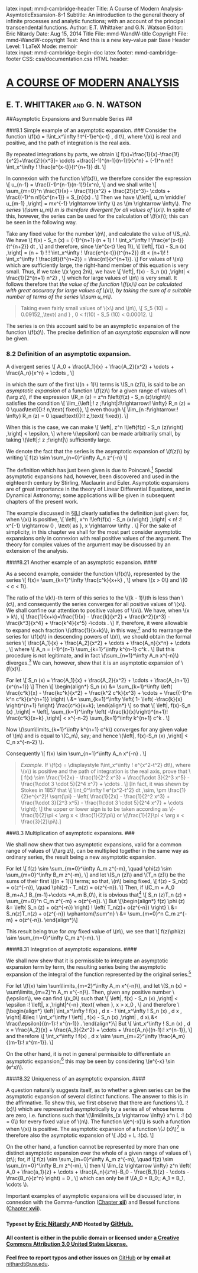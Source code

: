 latex input:	mmd-cambridge-header
Title:	A Course of Modern Analysis-AsymtoticExsansion-8-1
Subtitle:	An introduction to the general theory of
	infinite processes and analytic functions;
	with an account of the principal
	transcendental functions.
Author:	E.T. Whittaker and G.N. Watson
Editor:	Eric Nitardy
Date:	Aug 15, 2014
Title File:	mmd-WandW-title
Copyright File:	mmd-WandW-copyright
Test:	And this is a new key-value pair
Base Header Level:	1
LaTeX Mode:	memoir  
latex input:	mmd-cambridge-begin-doc 
latex footer:	mmd-cambridge-footer
CSS:	css/documentation.css
HTML header:	<script type="text/javascript"
	src="http://cdn.mathjax.org/mathjax/latest/MathJax.js?config=TeX-AMS_HTML-full"></script>
	<script type="text/javascript" src="js/showhide.js"></script>
	<script type="text/javascript" src="js/mathjaxend.js"></script>


<div id="header"><h1><a href="CMA00-Front.html">A COURSE OF MODERN<span>&nbsp;</span>ANALYSIS</a></h1><h2>E. T. WHITTAKER <span style="font-size:65%;">AND</span> G.<span>&nbsp;</span>N.<span>&nbsp;</span>WATSON</h2></div>

<div markdown=1 id="content">
<div markdown=1 class="contenttext">

##Asymptotic Expansions and Summable Series ##

###8.1 Simple example of an asymptotic expansion. ###
Consider the function \\(f(x) = \!\int_x^\infty \! t^{-1}e^{x-t} \, d t\\), where \\(x\\) is real and positive, and the path of integration is the real axis. 

By repeated integrations by parts, we obtain 
\\[
     f(x)=\frac{1}{x}-\frac{1!}{x^2}+\frac{2!}{x^3}- 
     \cdots +\frac{(-1)^{n-1}(n-1)!}{x^n} +
     (-1)^n n! \! \int_x^\infty \! \frac{e^{x-t}}{t^{n+1}} dt. 
\\]

In connexion with the function \\(f(x)\\), we therefore consider the expression 
\\[ 
     u_{n-1} = \frac{(-1)^{n-1}(n-1)!}{x^n}, 
\\]
and we shall write 
\\[ 
     \sum_{m=0}^n
     \frac{1}{x} - \frac{1!}{x^2} + \frac{2!}{x^3}- 
     \cdots + \frac{(-1)^n n!}{x^{n+1}} = 
     S_{n}(x) . 
\\]
Then we have \\(\left|\, u_m \middle/ u_{m-1} \,\right| = mx^{-1} \rightarrow \infty \\) as \\(m \rightarrow \infty\\). *The series \\(\sum u_m\\) m is therefore divergent for all values of \\(x\\)*. In spite of this, however, the series can be used for the calculation of \\(f(x)\\); this can be seen in the following way. 

Take any fixed value for the number \\(n\\), and calculate the value of \\(S_n\\). 
We have 
\\[ 
      f(x) - S_n (x)  =
     (-1)^{n+1} (n + 1) !  \! \int_x^\infty \! \frac{e^{x-t}}{t^{n+2}} dt ,
\\] 
and therefore, since \\(e^{x-t} \leq 1\\), 
\\[ 
     \left|\, f(x) - S_n (x) \,\right| =
     (n + 1) !  \! \int_x^\infty \! \frac{e^{x-t}}{t^{n+2}} dt <
      (n+1)! \! \int_x^\infty \! \frac{dt}{t^{n+2}} =
      \frac{n!}{x^{n+1}}.
\\]
For values of \\(x\\) which are sufficiently large, the right-hand member of this equation is very small. Thus, if we take \\(x \geq 2n\\), we have 
\\[
       \left|\, f(x) - S_n (x) \,\right| < \frac{1}{2^{n+1} n^2} , 
\\]
which for large values of \\(n\\) is very small. It follows therefore that 
*the value of the function \\(f(x)\\) can be calculated with great accuracy for large values of \\(x\\), by taking the sum of a suitable number of terms of the series \\(\sum u_m\\)*. 

>Taking even fairly small values of \\(x\\) and \\(n\\), 
\\[
     S_5 (10) = 0.09152,\,\text{ and } \, 0 < f(10) - S_5 (10) < 0.00012. 
\\]

The series is on this account said to be an asymptotic expansion of the 
function \\(f(x)\\). The precise definition of an *asymptotic expansion* will now be given. 

### 8.2 Definition of an asymptotic expansion. ###

A divergent series 
\\[
     A_0 + \frac{A_1}{x} + \frac{A_2}{x^2} + 
     \cdots + \frac{A_n}{x^n} + \cdots ,
\\]

in which the sum of the first \\((n + 1)\\) terms is \\(S_n (z)\\), is said to be an *asymptotic expansion* of a function \\(f(z)\\) for a given range of values of \\(\arg z\\), if the 
expression \\(R_n (z) = z^n \!\left\{f(z) - S_n (z)\right\}\\) satisfies the condition 
\\[
     \lim_{\left|\;\! z \;\!\right|\:\!\rightarrow\:\! \infty}
     R_n (z) = 0 \quad\text{(}\:\! n\,\text{ fixed)}, 
\\]
even though 
\\[
     \lim_{n \:\!\rightarrow\:\! \infty}
     R_n (z) = 0 \quad\text{(}\:\! z\,\text{ fixed)}. 
\\] 

When this is the case, we can make 
\\[
     \left|\,
     z^n \!\left\{f(z) - S_n (z)\right\}
     \,\right| < \epsilon,
\\]
where \\(\epsilon\\) can be made arbitrarily small, by taking \\(\left|\;\! z \;\!\right|\\) sufficiently large. 

We denote the fact that the series is the asymptotic expansion of \\(f(z)\\) by 
writing 
\\[
     f(z) \sim \sum_{n=0}^\infty A_n z^{-n}
\\]

[^poincare,+1]: [*Acta Mathematica*, **viii**. (1886)](https://archive.org/details/actamathematica09lefgoog), pp. 295-344. 

The definition which has just been given is due to Poincaré.[^poincare,+1] Special asymptotic expansions had, however, been discovered and used in the 
eighteenth century by Stirling, Maclaurin and Euler. Asymptotic expansions are of great importance in the theory of Linear Differential Equations, 
and in Dynamical Astronomy; some applications will be given in subsequent 
chapters of the present work. 

The example discussed in [§8.l](#8.1simpleexampleofanasymptoticexpansion.) clearly satisfies the definition just 
given: for, when \\(x\\) is positive, 
\\[
     \left|\,
     x^n \!\left\{f(x) - S_n (x)\right\}
     \,\right| 
     < n! \:\! x^{-1} \rightarrow 0 \, \text{ as }\, x \rightarrow \infty .
\\]
For the sake of simplicity, in this chapter we shall for the most part consider 
asymptotic expansions only in connexion with real positive values of the argument. 
The theory for complex values of the argument may be discussed by an extension of the 
analysis. 

####8.21 Another example of an asymptotic expansion. ####

As a second example, consider the function \\(f(x)\\), represented by the series 
\\[
     f(x)= \sum_{k=1}^\infty \frac{c^k}{x+k} ,
\\]
where \\(x > 0\\) and \\(0 < c < 1\\). 

[^notallowable,+14]: It is not allowable, since \\(k > x\\) for all terms of the series after some definite term.

The ratio of the \\(k\\)-th term of this series to the \\((k - 1)\\)th is less than \\(c\\), and consequently 
the series converges for all positive values of \\(x\\). We shall confine our attention to positive 
values of \\(x\\). We have, when \\(x > k\\), 
\\[
     \frac{1}{x+k}=\frac{1}{x} - \frac{k}{x^2} + \frac{k^2}{x^3} -
     \frac{k^3}{x^4} + \frac{k^4}{x^5} -\cdots .
\\]
If, therefore, it were allowable to expand each fraction \\(\dfrac{1}{x+k}\\), in this way,[^notallowable,+14] and to rearrange the series for \\(f(x)\\) in descending powers of \\(x\\), we should obtain the formal series 
\\[
     \frac{A_1}{x} + \frac{A_2}{x^2} + \cdots + \frac{A_n}{x^n} + \cdots ,
\\]
where 
\\[
     A_n = (-1)^{n-1} \sum_{k=1}^\infty k^{n-1} c^k . 
\\]
 But this procedure is not legitimate, and in fact \\(\sum_{n=1}^\infty A_n x^{-n}\\) diverges.[^ratiotest,-3] We can, however, shew that it is an asymptotic expansion of \\(f(x)\\). 

[^ratiotest,-3]: *Editor's Note*: By D’Alembert’s ratio test ([§2.36](CMA02-2-Series.html#ratiotest)).

For let
\\[
     S_n (x) = \frac{A_1}{x} + \frac{A_2}{x^2} + 
     \cdots + \frac{A_{n+1}}{x^{n+1}}
\\]
Then 
\\[
     \begin{align*}
     S_n (x) &= \sum_{k=1}^\infty 
     \left(
     \frac{c^k}{x} - \frac{kc^k}{x^2} + \frac{k^2 c^k}{x^3} +
     \cdots + \frac{(-1)^n k^n c^k}{x^{n+1}}
     \right) \\
     &=
     \sum_{k=1}^\infty 
     \left\{
          1- 
          \left(
           -\frac{k}{x}
           \right)^{n+1}
      \!\right\}
      \frac{c^k}{x+k};
     \end{align*}
\\] 
so that 
\\[
     \left|\, f(x)-S_n (x) \,\right| = 
     \left|\, 
          \sum_{k=1}^\infty 
          \left( -\frac{k}{x}\right)^{n+1}\!
          \frac{c^k}{x+k}
     \,\right| <
     x^{-n-2} \sum_{k=1}^\infty k^{n+1} c^k .
\\]

Now \\(\sum\limits_{k=1}^\infty k^{n+1} c^k\\) converges for any given value of \\(n\\) and is equal to \\(C_n\\), say; and hence \\(\left|\, f(x)-S_n (x) \,\right| < C_n x^{-n-2} \\).

Consequently
\\[
      f(x) \sim  \sum_{n=1}^\infty A_n x^{-n} . 
\\]

>*Example*. If \\(f(x) = \displaystyle \!\int_x^\infty \! e^{x^2-t^2}  dt\\), where \\(x\\) is positive and the path of integration is the real axis, prove that 
\\[
     f(x) \sim 
     \frac{1}{2x} - \frac{1}{2^2 x^3} +
     \frac{1\cdot 3}{2^3 x^5} - 
     \frac{1\cdot 3 \cdot 5}{2^4 x^7} + 
     \cdots .
\\]
[In fact, it was shewn by Stokes in 1857 that 
\\[
     \int_0^\infty \! e^{x^2-t^2}  dt \,\sim\,
     \pm \frac{1}{2}e^{x^2}\! \sqrt{\pi} -
     \left(
     \frac{1}{2x} - \frac{1}{2^2 x^3} +
     \frac{1\cdot 3}{2^3 x^5} - 
     \frac{1\cdot 3 \cdot 5}{2^4 x^7} + 
     \cdots 
     \right);
\\]
the upper or lower sign is to be taken according as \\(-\frac{1}{2}\pi < \arg x < \frac{1}{2}\pi\\) or \\(\frac{1}{2}\pi < \arg x < \frac{3}{2}\pi\\).] 

###8.3 Multiplication of asymptotic expansions. ###

We shall now shew that two asymptotic expansions, valid for a common 
range of values of \\(\arg z\\), can be multiplied together in the same way as 
ordinary series, the result being a new asymptotic expansion. 

For let
\\[
     f(z) \sim \sum_{m=0}^\infty A_m z^{-m}, \quad \phi(z) \sim \sum_{m=0}^\infty B_m z^{-m},
\\]
and let \\(S_n (z)\\) and \\(T_n (z)\\) be the sums of their first \\((n + 1)\\) terms; so that, \\(n\\) being fixed, 
\\[
     f(z) - S_n(z) = o(z^{-n}), \quad \phi(z) - T_n(z) = o(z^{-n}).
\\]
Then, if \\(C_m = A_0 B_m+A_1 B_{m-1}+\cdots +A_m B_0\\), it is obvious that[^littleo,-19]
\\[
     S_n (z)T_n (z) = \sum_{m=0}^n C_m z^{-m} + o(z^{-n}). 
\\]
But 
\\[\begin{align*}
     f(z) \phi (z) 
     &=
     \left\{
          S_n (z) + o(z^{-n})
     \right\} \!
     \left\{
          T_n(z)+ o(z^{-n})
     \right\}  \\
     &=
     S_n(z)T_n(z) + o(z^{-n})
     \vphantom{\sum^n} \\
     &=
     \sum_{m=0}^n C_m z^{-m} + o(z^{-n}). 
\end{align*}\\]

[^littleo,-19]: See [§2.11](CMA02-1-Limits.html#definitionofthephraseoftheorderof); we use \\(o(z^{-n})\\) to denote *any* function \\(\psi(z)\\) such that \\(z^n \:\!\psi(z)  \rightarrow 0\\) as \\(\left|\, z \,\right| \rightarrow \infty\\). 

This result being true for *any* fixed value of \\(n\\), we see that 
\\[
     f(z)\phi(z) \sim \sum_{m=0}^\infty C_m z^{-m}.
\\]



####8.31 Integration of asymptotic expansions. ####

We shall now shew that it is permissible to integrate an asymptotic 
expansion term by term, the resulting series being the asymptotic expansion 
of the integral of the function represented by the original series.[^provided,-3] 

[^provided,-3]: *Editor's Note*: Provided the first two terms of the asymptotic expansion are zero.

For let \\(f(x) \sim \sum\limits_{m=2}^\infty A_m x^{-n}\\), and let \\(S_n (x) = \sum\limits_{m=2}^n A_m x^{-n}\\). 
Then, given any positive number \\(\epsilon\\), we can find \\(x_0\\) such that 
\\[
     \left|\, f(x) - S_n (x) \,\right| < 
     \epsilon \:\! \left|\, x \,\right|^{-n}
     \,\text{ when }\,  x > x_0 , 
\\]
and therefore 
\\[\begin{align*}
     \left|
           \int_x^\infty \! f(x) \, d x  - 
           \! \int_x^\infty \! S_n (x) \, d x 
      \, \right| 
      &\leq
      \! \int_x^\infty \! 
      \left| \,
           f(x) - S_n (x)
      \,\right| \, d x\\
      &<
      \frac{\epsilon}{(n-1)\:\! x^{n-1}} .
\end{align*}\\]
But
\\[
     \int_x^\infty \! S_n (x) \, d x =
     \frac{A_2}{x} + \frac{A_3}{2x^2} + 
     \cdots + \frac{A_n}{(n-1)\:\! x^{n-1}},
\\]
and therefore 
\\[
     \int_x^\infty \! f(x) \, d x 
     \sim 
     \sum_{m=2}^\infty \frac{A_m}{(m-1)\:\! x^{m-1}}.
\\]

On the other hand, it is not in general permissible to differentiate an asymptotic expansion;[^differentiate,-5] this may be seen by considering \\(e^{-x} \sin (e^x)\\).

[^differentiate,-5]: For a theorem concerning differentiation of asymptotic expansions representing analytic functions, see Ritt, [*Bull. American Math. Soc*. **xxiv**. (1918)](http://www.ams.org/journals/bull/1918-24-05/home.html), pp. 225-227.
 
####8.32 Uniqueness of an asymptotic expansion. ####

A question naturally suggests itself, as to whether a given series can be 
the asymptotic expansion of several distinct functions. The answer to this 
is in the affirmative. To shew this, we first observe that there are functions 
\\(L \:\!(x)\\) which are represented asymptotically by a series all of whose terms are 
zero, i.e. functions such that \\(\lim\limits_{x \rightarrow \infty} x^n L \:\! (x) = 0\\) for every fixed value of \\(n\\). The function \\(e^{-x}\\) is such a function when \\(x\\) is positive. The asymptotic expansion of a function \\(J (x)\\)[^uniquenessrules,-5] is therefore also the asymptotic expansion of 
\\[
     J(x) + L \:\!(x). 
\\]

[^uniquenessrules,-5]: It has been shewn that when the coefficients in the expansion satisfy certain inequalities, there is only one *analytic* function with that asymptotic expansion. See [*Phil. Trans.* 211, **a**, (1912)](http://rsta.royalsocietypublishing.org/content/211/471-483), pp. 279-313. 

On the other hand, a function cannot be represented by more than one distinct 
asymptotic expansion over the whole of a given range of values of \\(z\\); for, if 
\\[
     f(z) \sim \sum_{m=0}^\infty A_m z^{-m}, \quad f(z) \sim \sum_{m=0}^\infty B_m z^{-m},
\\]
then
\\[
     \lim_{z \rightarrow \infty} z^n 
     \left(
          A_0 + \frac{a_1}{z} + 
          \cdots + \frac{A_n}{z^n}-B_0 - \frac{B_1}{z} -
          \cdots - \frac{B_n}{z^n}
     \right) = 0 ,
\\]
which can only be if \\(A_0 = B_0;\; A_1 = B_1, \cdots \\). 

Important examples of asymptotic expansions will be discussed later, in connexion with the Gamma-function ([Chapter **xii**](whereOwhere.html)) 
and Bessel functions ([Chapter **xvii**](whereOwhere.html)). 

</div>

</div>



<div id="footer">
<h3><span style="font-size:85%;">Typeset by </span><a href="../index.html" target="_blank">Eric Nitardy </a> <span style="font-size:85%;">AND Hosted by </span><a href="https://github.com/"> GitHub.</a></h3>
<h4>All content is either in the public domain or licensed under <a href="http://creativecommons.org/licenses/by/3.0/us/">a Creative Commons Attribution 3.0 United States License.</a></h4>
<h4>Feel free to report typos and other issues on <span style="font-weight: 400;"><a href="https://github.com/CdLbB/cdlbb.github.com/tree/master/WandW">GitHub</a></span> or by email at <span style="font-weight: 400;"><a href="&#x6d;&#x61;&#x69;&#108;&#116;&#111;&#58;&#110;&#x69;&#x74;&#104;&#x61;&#114;&#100;&#x74;&#x40;&#x75;&#x77;&#46;&#101;&#x64;&#x75;">&#x6e;&#x69;&#116;&#x68;&#x61;&#114;&#100;&#x74;&#x40;&#117;&#119;&#x2e;&#101;&#x64;&#x75;</a></span>.</h4>
</div>

<div id="navaprop" class="navigation" style="visibility:hidden;" >
<h2 id="contents">Contents</h2>
<ul>
<li class="part"><a onClick="hideIt('navaprop');showIt('navfront');">FRONTMATTER</a>
  <ul>
    <li><a href="CMA00-Front.html#contents">Table of Contents</a></li>
  </ul>
</li>
<li class="part"><a onClick="hideIt('navaprop');showIt('navprocesses');">PROCESSES OF ANALYSIS</a>
  <ul>
    <li class="more"><a onClick="hideIt('navaprop');showIt('navprocesses');"> more . . . </a></li>
    <li><a href="CMA07-1-ExpansionOfFunctions.html">Expanding Functions in Infinite Series</a></li>
    <li><a href="#asymptoticexpansionsandsummableseries">Asymptotic Expansions and Summable Series</a>
      <ul>
        <li class="current"><a href="#8.1simpleexampleofanasymptoticexpansion.">A simple asymptotic expansion</a></li>
	<li class="current"><a href="#8.2definitionofanasymptoticexpansion.">Definition of an asymptotic expansion</a>
          <ul>
              <li><a href="#8.21anotherexampleofanasymptoticexpansion.">Another asymptotic expansion</a></li>
          </ul>   
       </li>
       <li class="current"><a href="#8.3multiplicationofasymptoticexpansions.">Multiplication of asymptotic expansions</a>
          <ul>
              <li><a href="#8.31integrationofasymptoticexpansions.">Integration of asymptotic expansions</a></li>
              <li><a href="#8.32uniquenessofanasymptoticexpansion.">Uniqueness of an asymptotic expansion</a></li>
          </ul>   
       </li>       
       <li><a href="CMA08-2-MethodsOfSummation.html#8.4.methodsofsummingseries.">Methods of &#8216;summing&#8217; series</a></li>
	<li><a href="CMA08-2-MethodsOfSummation.html#8.5hardysconvergencetheorem.">Hardy&#8217;s convergence theorem</a></li>
        <li><a href="CMA08-2-MethodsOfSummation.html#references.">References</a></li>
        <li><a href="CMA08-2-MethodsOfSummation.html#miscellaneousexamples.">Miscellaneous Examples</a></li>
      </ul>
    </li>
    <li><a href="CMA09-1-FourierSeries.html">Fourier Series &amp; Trigonometrical Series</a></li>
    <li class="more"><a onClick="hideIt('navaprop');showIt('navprocesses');"> more . . . </a></li>
  </ul>
</li>
<li class="part"><a onClick="hideIt('navaprop');showIt('navtranscendental');">THE TRANSCENDENTAL FUNCTIONS</a></li>
<li class="part"><a onClick="hideIt('navaprop');showIt('navback');">BACKMATTER</a> 
   <ul >
    <li ><a href="CMA24-Appendix-I-LogrithmAndExponential.html">Appendix</a></li>
  </ul>
</li>
</ul>
</div>



<div id="navfront" class="navigation" style="visibility:hidden;" >
<h2 id="contents">Contents</h2>
<ul>
<li class="part"><a>FRONTMATTER</a>
  <ul>
    <li><a href="CMA00-Front.html#acourseof">Title Page</a></li>
    <li><a href="CMA00-Front.html#cambridgeuniversitypress">Copyright</a></li>
    <li><a href="CMA00-Front.html#preface">Preface</a></li>
    <li><a href="CMA00-Front.html#editorsnote">Editor&#8217;s Note</a></li>
    <li class="toc"><a href="CMA00-Front.html#contents">Table of Contents</a></li>
  </ul>
</li>
<li class="part"><a onClick="hideIt('navfront');showIt('navprocesses');">PROCESSES OF ANALYSIS</a>  
<ul>
    <li class="more current"><a onClick="showIt('navaprop');hideIt('navfront');"> you are here . . . </a></li>
  </ul>
</li>
<li class="part"><a onClick="hideIt('navfront');showIt('navtranscendental');">THE TRANSCENDENTAL FUNCTIONS</a></li>
<li class="part"><a onClick="hideIt('navfront');showIt('navback');">BACKMATTER</a></li>
</ul>
</div>


<div id="navprocesses" class="navigation" style="visibility:hidden;" >
<h2 id="contents">Contents</h2>
<ul>
<li class="part"><a onClick="showIt('navfront');hideIt('navprocesses');">FRONTMATTER</a></li>
<li class="part"><a>PROCESSES OF ANALYSIS</a>
  <ul >
    <li><a href="CMA01-Complex.html">Complex Numbers</a></li>
    <li><a href="CMA02-1-Limits.html">The Theory of Convergence</a></li>
     <li><a href="CMA03-1-ContinuousFns.html">Continuity and Uniform Convergence</a></li>
     <li><a href="CMA04-1-Integration.html">The Theory of Riemann Integration</a></li>
     <li><a href="CMA05-1-AnalyticFunctions.html">The Properties of Analytic Functions</a></li>
     <li><a href="CMA06-1-Residues.html">The Theory of Residues</a></li>
     <li><a href="CMA07-1-ExpansionOfFunctions.html">Expanding Functions in Infinite Series</a></li>
     <li><a href="CMA08-1-AsymptoticExpansion.html">Asymptotic Expansions &amp Summability</a></li>
     <li class="more current"><a onClick="showIt('navaprop');hideIt('navprocesses');"> you are here . . . </a></li>
     <li><a href="CMA09-1-FourierSeries.html">Fourier Series &amp; Trigonometrical Series</a></li>
     <li class="notdone"><a href="whereOwhere.html">Linear Differential Equations</a></li>
     <li class="notdone"><a href="whereOwhere.html">Integral Equations</a></li>
  </ul>
</li>
<li class="part"><a onClick="hideIt('navprocesses');showIt('navtranscendental');">THE TRANSCENDENTAL FUNCTIONS</a></li>
<li class="part"><a onClick="hideIt('navprocesses');showIt('navback');">BACKMATTER</a></li>
</ul>
</div>


<div id="navtranscendental" class="navigation" style="visibility:hidden;" >
<h2 id="contents">Contents</h2>
<ul>
<li class="part"><a onClick="showIt('navfront');hideIt('navtranscendental');">FRONTMATTER</a></li>
<li class="part"><a onClick="showIt('navprocesses');hideIt('navtranscendental');">PROCESSES OF ANALYSIS</a> 
<ul>
    <li class="more current"><a onClick="showIt('navaprop');hideIt('navtranscendental');"> you are here . . . </a></li>
  </ul>
</li>
<li class="part"><a>THE TRANSCENDENTAL FUNCTIONS</a>
  <ul>
    <li class="notdone"><a href="whereOwhere.html">The Gamma Function</a></li>
    <li class="notdone"><a href="whereOwhere.html">The Zeta Function</a></li>
    <li class="notdone"><a href="whereOwhere.html">The Hypergeometric Function</a></li>
    <li class="notdone"><a href="whereOwhere.html">Legendre Functions</a></li>
    <li class="notdone"><a href="whereOwhere.html">The Confluent Hypergeometric Function</a></li>
    <li class="notdone"><a href="whereOwhere.html">Bessel Functions</a></li>
    <li class="notdone"><a href="whereOwhere.html">The Equations of Mathematical Physics</a></li>
    <li class="notdone"><a href="whereOwhere.html">Mathieu Functions</a></li>
    <li class="notdone"><a href="whereOwhere.html">Elliptic &amp; Weierstrassian Functions</a></li>
    <li class="notdone"><a href="whereOwhere.html">The Theta Functions</a></li>
    <li class="notdone"><a href="whereOwhere.html">The Jacobian Elliptic Functions</a></li>
    <li class="notdone"><a href="whereOwhere.html">Ellipsoidal Harmonics &amp; Lamé&#8217;s Equation</a></li> 
  </ul>
  </li>
<li class="part"><a onClick="hideIt('navtranscendental');showIt('navback');">BACKMATTER</a></li>
</ul>
</div>


<div id="navback" class="navigation" style="visibility:hidden;" >
<h2 id="contents">Contents</h2>
<ul>
<li class="part"><a onClick="showIt('navfront');hideIt('navback');">FRONTMATTER</a></li>
<li class="part"><a onClick="showIt('navprocesses');hideIt('navback');">PROCESSES OF ANALYSIS</a>  
<ul>
    <li class="more current"><a onClick="showIt('navaprop');hideIt('navback');"> you are here . . . </a></li>
  </ul>
</li>
<li class="part"><a onClick="showIt('navtranscendental');hideIt('navback');">THE TRANSCENDENTAL FUNCTIONS</a></li>
<li class="part"><a>BACKMATTER</a>
  <ul >
    <li ><a href="CMA24-Appendix-I-LogrithmAndExponential.html">Appendix</a></li>
    <li ><a href="whereOwhere.html">Authors Quoted</a></li>
  </ul>
</li>
</ul>
</div>



<div id="navfixedleft" class="fixedBleft">
<p><a href="CMA07-5-Exercises.html">&#x25C0;</a></p>
</div>

<div id="navfixedrightempty" class="fixedBright" style="visibility: visible;">
<p><a onClick="showIt('navaprop');hideIt('navfront');hideIt('navprocesses');hideIt('navtranscendental');hideIt('navback');showIt('navfixedrightlist');hideIt('navfixedrightempty');" style="float: left;">&#x25A4;</a> <a href="CMA08-2-MethodsOfSummation.html" style="float: right;">&#x25B6;</a></p>
</div>

<div  id="navfixedrightlist" class="fixedBright" style="visibility: hidden;">
<p><a onClick="hideIt('navaprop');hideIt('navfront');hideIt('navprocesses');hideIt('navtranscendental');hideIt('navback');hideIt('navfixedrightlist');showIt('navfixedrightempty');" style="float: left;">&#x25A2;</a> <a href="CMA08-2-MethodsOfSummation.html" style="float: right;">&#x25B6;	</a></p>
</div>